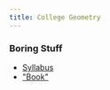 ```yaml
---
title: College Geometry
---
```


### Boring Stuff

* [Syllabus](/pdf/classes/geom/geom-syllabus.pdf)
* ["Book"](/pages/geo-notes.html)

<!-- ### Constructions -->

<!-- * [Segment Copy](/pdf/classes/geom/sketch/segment-copy-construction.gsp) -->
<!-- * [Angle Copy](/pdf/classes/geom/sketch/angle-copy-construction.gsp) -->
